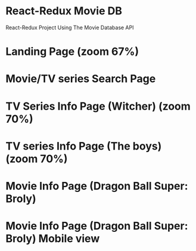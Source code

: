 # React-Redux Movie DB
React-Redux Project Using The Movie Database API

# Landing Page (zoom 67%)

# Movie/TV series Search Page

# TV Series Info Page (Witcher) (zoom 70%)

# TV series Info Page (The boys) (zoom 70%)

# Movie Info Page (Dragon Ball Super: Broly)

# Movie Info Page (Dragon Ball Super: Broly) Mobile view
